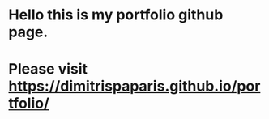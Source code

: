 # Hello this is my portfolio github page.
# Please visit https://dimitrispaparis.github.io/portfolio/

